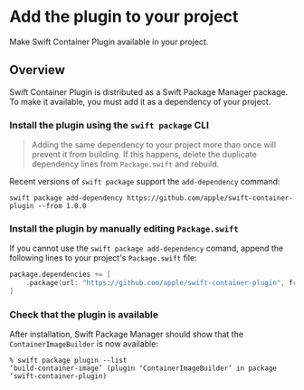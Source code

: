 # Add the plugin to your project

Make Swift Container Plugin available in your project.

## Overview

Swift Container Plugin is distributed as a Swift Package Manager package.    To make it available, you must add it as a dependency of your project.

### Install the plugin using the `swift package` CLI

> Adding the same dependency to your project more than once will prevent it from building.
> If this happens, delete the duplicate dependency lines from `Package.swift` and rebuild.

Recent versions of `swift package` support the `add-dependency` command:

```shell
swift package add-dependency https://github.com/apple/swift-container-plugin --from 1.0.0
```

### Install the plugin by manually editing `Package.swift`

If you cannot use the `swift package add-dependency` comand, append the following lines to your project's `Package.swift` file:

```swift
package.dependencies += [
    .package(url: "https://github.com/apple/swift-container-plugin", from: "1.0.0"),
]
```

### Check that the plugin is available

After installation, Swift Package Manager should show that the `ContainerImageBuilder` is now available:

```shell
% swift package plugin --list
‘build-container-image’ (plugin ‘ContainerImageBuilder’ in package ‘swift-container-plugin)
```
